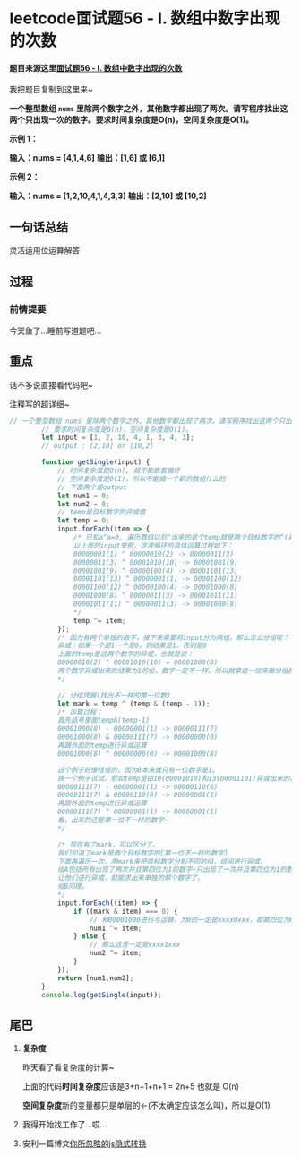 # leetcode面试题56 - I. 数组中数字出现的次数

#### 题目来源这里[面试题56 - I. 数组中数字出现的次数](https://leetcode-cn.com/problems/shu-zu-zhong-shu-zi-chu-xian-de-ci-shu-lcof/)

我把题目复制到这里来~

**一个整型数组 `nums` 里除两个数字之外，其他数字都出现了两次。请写程序找出这两个只出现一次的数字。要求时间复杂度是O(n)，空间复杂度是O(1)。**

**示例 1：**

**输入：nums = [4,1,4,6]**
**输出：[1,6] 或 [6,1]**

**示例 2：**

**输入：nums = [1,2,10,4,1,4,3,3]**
**输出：[2,10] 或 [10,2]**

## 一句话总结

灵活运用位运算解答

## 过程

### 前情提要

今天鱼了...睡前写道题吧...

## 重点

话不多说直接看代码吧~

注释写的超详细~

```javascript
// 一个整型数组 nums 里除两个数字之外，其他数字都出现了两次。请写程序找出这两个只出现一次的数字。
        // 要求时间复杂度是O(n)，空间复杂度是O(1)。
        let input = [1, 2, 10, 4, 1, 3, 4, 3];
        // output : [2,10] or [10,2]

        function getSingle(input) {
            // 时间复杂度是O(n), 就不能嵌套循环
            // 空间复杂度是O(1)，所以不能搞一个新的数组什么的
            // 下面两个是output
            let num1 = 0;
            let num2 = 0;
            // temp是目标数字的异或值
            let temp = 0;
            input.forEach(item => {
                /* 已知a^a=0, 遍历数组以后^出来的这个temp就是两个目标数字的^(异或)
                以上面的input举例，这波循环的具体运算过程如下：
                00000001(1) ^ 00000010(2) -> 00000011(3)
                00000011(3) ^ 00001010(10) -> 00001001(9)
                00001001(9) ^ 00000100(4) -> 00001101(13)
                00001101(13) ^ 00000001(1) -> 00001100(12)
                00001100(12) ^ 00000100(4) -> 00001000(8)
                00001000(8) ^ 00000011(3) -> 00001011(11)
                00001011(11) ^ 00000011(3) -> 00001000(8)
                */
                temp ^= item;
            });
            /* 因为有两个单独的数字，接下来需要将input分为两组。那么怎么分组呢？
            异或：如果一个是1一个是0，则结果是1，否则是0
            上面的temp是这两个数字的异或，也就是说：
            00000010(2) ^ 00001010(10) = 00001000(8)
            两个数字异或出来的结果为1的位，数字一定不一样。所以就拿这一位来做分组的凭据就好
            */

            // 分组凭据(找出不一样的第一位数)
            let mark = temp ^ (temp & (temp - 1));
            /* 运算过程：
            首先括号里面temp&(temp-1)
            00001000(8) - 00000001(1) -> 00000111(7)
            00001000(8) & 00000111(7) -> 00000000(0)
            再跟外面的temp进行异或运算
            00001000(8) ^ 00000000(0) -> 00001000(8)

            这个例子好像怪怪的，因为8本来就只有一位数字是1。
            换一个例子试试，假如temp是由10(00001010)和13(00001101)异或出来的7(00000111)
            00000111(7) - 00000001(1) -> 00000110(6)
            00000111(7) & 00000110(6) -> 00000001(1)
            再跟外面的temp进行异或运算
            00000111(7) ^ 00000001(1) -> 00000001(1)
            看，出来的还是第一位不一样的数字~
            */

            /* 现在有了mark，可以区分了。
            我们知道了mark是两个目标数字的[第一位不一样的数字]
            下面再遍历一次，用mark来把目标数字分到不同的组，组间进行异或。
            组A包括所有出现了两次并且第四位为1的数字+只出现了一次并且第四位为1的数字，
            让他们进行异或，就能求出来单独的那个数字了。
            组B同理。
            */
            input.forEach((item) => {
                if ((mark & item) === 0) {
                    // 和00001000进行与运算，为0的一定是xxxx0xxx，即第四位为0的数字
                    num1 ^= item;
                } else {
                    // 那么这里一定是xxxx1xxx
                    num2 ^= item;
                }
            });
            return [num1,num2];
        }
        console.log(getSingle(input));

```



## 尾巴

1. **复杂度**

   昨天看了看复杂度的计算~

   上面的代码**时间复杂度**应该是3+n+1+n+1 = 2n+5 也就是 O(n)

   **空间复杂度**新的变量都只是单层的<-(不太确定应该怎么叫)，所以是O(1)

2. 我得开始找工作了...哎...
3. 安利一篇博文[你所忽略的js隐式转换](https://juejin.im/post/5a7172d9f265da3e3245cbca)